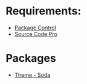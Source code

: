# Requirements:

* [Package Control](https://sublime.wbond.net/)
* [Source Code Pro](https://github.com/adobe/Source-Code-Pro)

# Packages

* [Theme - Soda](https://github.com/buymeasoda/soda-theme)

